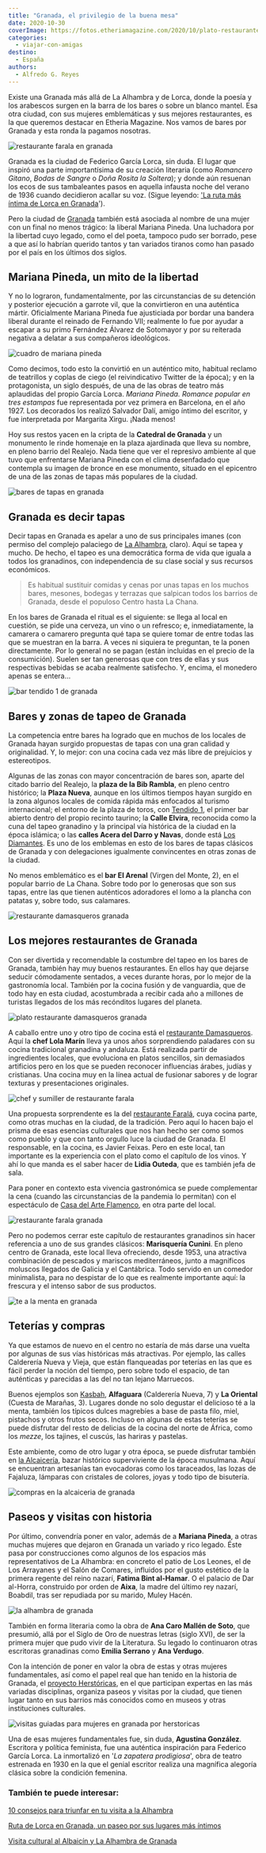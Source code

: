 ```yaml
---
title: "Granada, el privilegio de la buena mesa"
date: 2020-10-30
coverImage: https://fotos.etheriamagazine.com/2020/10/plato-restaurante-farala-granada-2.jpg
categories: 
  - viajar-con-amigas
destino: 
  - España
authors: 
  - Alfredo G. Reyes
---
```


Existe una Granada más allá de La Alhambra y de Lorca, donde la poesía y los arabescos surgen en la barra de los bares o sobre un blanco mantel. Esa otra ciudad, con sus mujeres emblemáticas y sus mejores restaurantes, es la que queremos destacar en Etheria Magazine. Nos vamos de bares por Granada y esta ronda la pagamos nosotras.

![restaurante farala en granada](https://fotos.etheriamagazine.com/2020/10/plato-restaurante-farala-granada-2.jpg "© Restaurante Faralá, en Granada.")

Granada es la ciudad de Federico García Lorca, sin duda. El lugar que inspiró una parte 
importantísima de su creación literaria (como _Romancero Gitano_, _Bodas de Sangre_ o 
_Doña Rosita la Soltera_); y donde aún resuenan los ecos de sus tambaleantes pasos en 
aquella infausta noche del verano de 1936 cuando decidieron acallar su voz. (Sigue 
leyendo: ['La ruta más íntima de Lorca en 
Granada](https://etheriamagazine.com/2020/10/07/ruta-cultural-granada-de-garcia-lorca/)'). 

Pero la ciudad de [Granada](http://www.granadatur.com) también está asociada al nombre 
de una mujer con un final no menos trágico: la liberal Mariana Pineda. Una luchadora por 
la libertad cuyo legado, como el del poeta, tampoco pudo ser borrado, pese a que así lo 
habrían querido tantos y tan variados tiranos como han pasado por el país en los últimos 
dos siglos. 

## Mariana Pineda, un mito de la libertad

Y no lo lograron, fundamentalmente, por las circunstancias de su detención y posterior 
ejecución a garrote vil, que la convirtieron en una auténtica mártir. Oficialmente 
Mariana Pineda fue ajusticiada por bordar una bandera liberal durante el reinado de 
Fernando VII; realmente lo fue por ayudar a escapar a su primo Fernández Álvarez de 
Sotomayor y por su reiterada negativa a delatar a sus compañeros ideológicos. 

![cuadro de mariana pineda](https://fotos.etheriamagazine.com/2020/10/mariana-pineda-heroina-granada.jpg "Cuadro de Juan Antonio Vera Calvo, de 1862, que muestra a Mariana Pineda en capilla, antes de ser llevada al cadalso.")

Como decimos, todo esto la convirtió en un auténtico mito, habitual reclamo de 
teatrillos y coplas de ciego (el reivindicativo Twitter de la época); y en la 
protagonista, un siglo después, de una de las obras de teatro más aplaudidas del propio 
García Lorca. _Mariana Pineda. Romance popular en tres estampas_ fue representada por 
vez primera en Barcelona, en el año 1927. Los decorados los realizó Salvador Dalí, amigo 
íntimo del escritor, y fue interpretada por Margarita Xirgu. ¡Nada menos! 

Hoy sus restos yacen en la cripta de la **Catedral de Granada** y un monumento le rinde 
homenaje en la plaza ajardinada que lleva su nombre, en pleno barrio del Realejo. Nada 
tiene que ver el represivo ambiente al que tuvo que enfrentarse Mariana Pineda con el 
clima desenfadado que contempla su imagen de bronce en ese monumento, situado en el 
epicentro de una de las zonas de tapas más populares de la ciudad. 

![bares de tapas en granada](https://fotos.etheriamagazine.com/2020/10/bares-tapas-granada.jpg "Tapeo en Granada.")

## Granada es decir tapas

Decir tapas en Granada es apelar a uno de sus principales imanes (con permiso del 
complejo palaciego de [La Alhambra](http://www.alhambra-patronato.es), claro). Aquí se 
tapea y mucho. De hecho, el tapeo es una democrática forma de vida que iguala a todos 
los granadinos, con independencia de su clase social y sus recursos económicos. 

> Es habitual sustituir comidas y cenas por unas tapas en los muchos bares, mesones, 
> bodegas y terrazas que salpican todos los barrios de Granada, desde el populoso Centro 
> hasta La Chana. 

En los bares de Granada el ritual es el siguiente: se llega al local en cuestión, se 
pide una cerveza, un vino o un refresco; e, inmediatamente, la camarera o camarero 
pregunta qué tapa se quiere tomar de entre todas las que se muestran en la barra. A 
veces ni siquiera te preguntan, te la ponen directamente. Por lo general no se pagan 
(están incluidas en el precio de la consumición). Suelen ser tan generosas que con tres 
de ellas y sus respectivas bebidas se acaba realmente satisfecho. Y, encima, el monedero 
apenas se entera… 

![bar tendido 1 de granada](https://fotos.etheriamagazine.com/2020/10/plato-bar-tendido-1.jpg "© Restaurante Tendido 1.")

## Bares y zonas de tapeo de Granada

La competencia entre bares ha logrado que en muchos de los locales de Granada hayan 
surgido propuestas de tapas con una gran calidad y originalidad. Y, lo mejor: con una 
cocina cada vez más libre de prejuicios y estereotipos. 

Algunas de las zonas con mayor concentración de bares son, aparte del citado barrio del 
Realejo, la **plaza de la Bib Rambla**, en pleno centro histórico; la **Plaza Nueva**, 
aunque en los últimos tiempos hayan surgido en la zona algunos locales de comida rápida 
más enfocados al turismo internacional; el entorno de la plaza de toros, con [Tendido 
1](https://tendido1.com), el primer bar abierto dentro del propio recinto taurino; la 
**Calle Elvira**, reconocida como la cuna del tapeo granadino y la principal vía 
histórica de la ciudad en la época islámica; o las **calles Acera del Darro y Navas**, 
donde está [Los Diamantes](http://www.barlosdiamantes.com). Es uno de los emblemas en 
esto de los bares de tapas clásicos de Granada y con delegaciones igualmente 
convincentes en otras zonas de la ciudad. 

No menos emblemático es el **bar El Arenal** (Virgen del Monte, 2), en el popular barrio 
de La Chana. Sobre todo por lo generosas que son sus tapas, entre las que tienen 
auténticos adoradores el lomo a la plancha con patatas y, sobre todo, sus calamares. 

![restaurante damasqueros granada](https://fotos.etheriamagazine.com/2020/10/Restaurante-damasqueros.jpg "© Restaurante Damasqueros de Granada.")

## Los mejores restaurantes de Granada

Con ser divertida y recomendable la costumbre del tapeo en los bares de Granada, también 
hay muy buenos restaurantes. En ellos hay que dejarse seducir cómodamente sentados, a 
veces durante horas, por lo mejor de la gastronomía local. También por la cocina fusión 
y de vanguardia, que de todo hay en esta ciudad, acostumbrada a recibir cada año a 
millones de turistas llegados de los más recónditos lugares del planeta. 

![plato restaurante damasqueros granada](https://fotos.etheriamagazine.com/2020/10/plato-damasqueros-granada.jpg "Foie Micuit, bombón de palomitas, boniato y quicos del © restaurante Damasqueros.")

A caballo entre uno y otro tipo de cocina está el [restaurante 
Damasqueros](http://damasqueros.com). Aquí la **chef Lola Marín** lleva ya unos años 
sorprendiendo paladares con su cocina tradicional granadina y andaluza. Está realizada 
partir de ingredientes locales, que evoluciona en platos sencillos, sin demasiados 
artificios pero en los que se pueden reconocer influencias árabes, judías y cristianas. 
Una cocina muy en la línea actual de fusionar sabores y de lograr texturas y 
presentaciones originales. 

![chef y sumiller de restaurante farala](https://fotos.etheriamagazine.com/2020/10/restaurante-farala-granada-cocinero.jpg "Javier Feixas, en los fogones, y Lidia Outeda como sumiller. © Restaurante Faralá.")

Una propuesta sorprendente es la del [restaurante 
Faralá](https://restaurantefarala.com), cuya cocina parte, como otras muchas en la 
ciudad, de la tradición. Pero aquí lo hacen bajo el prisma de esas esencias culturales 
que nos han hecho ser como somos como pueblo y que con tanto orgullo luce la ciudad de 
Granada. El responsable, en la cocina, es Javier Feixas. Pero en este local, tan 
importante es la experiencia con el plato como el capítulo de los vinos. Y ahí lo que 
manda es el saber hacer de **Lidia Outeda**, que es también jefa de sala. 

Para poner en contexto esta vivencia gastronómica se puede complementar la cena (cuando 
las circunstancias de la pandemia lo permitan) con el espectáculo de [Casa del Arte 
Flamenco](http://www.casadelarteflamenco.com/es), en otra parte del local. 

![restaurante farala granada](https://fotos.etheriamagazine.com/2020/10/restaurante-farala-granada.jpg "Acogedor interior del restaurante Faralá, en Granada.")

Pero no podemos cerrar este capítulo de restaurantes granadinos sin hacer referencia a 
uno de sus grandes clásicos: **Marisquería Cunini**. En pleno centro de Granada, este 
local lleva ofreciendo, desde 1953, una atractiva combinación de pescados y mariscos 
mediterráneos, junto a magníficos moluscos llegados de Galicia y el Cantábrica. Todo 
servido en un comedor minimalista, para no despistar de lo que es realmente importante 
aquí: la frescura y el intenso sabor de sus productos. 

![te a la menta en granada](https://fotos.etheriamagazine.com/2020/10/te-menta-granada.jpg "En Granada es casi obligado visitar una tetería. © Jonathan Pielmayer")

## Teterías y compras

Ya que estamos de nuevo en el centro no estaría de más darse una vuelta por algunas de 
sus vías históricas más atractivas. Por ejemplo, las calles Calderería Nueva y Vieja, 
que están flanqueadas por teterías en las que es fácil perder la noción del tiempo, pero 
sobre todo el espacio, de tan auténticas y parecidas a las del no tan lejano Marruecos. 

Buenos ejemplos son [Kasbah](http://kasbahgranada.es), **Alfaguara** (Calderería Nueva, 
7) y **La Oriental** (Cuesta de Marañas, 3). Lugares donde no solo degustar el delicioso 
té a la menta, también los típicos dulces magrebíes a base de pasta filo, miel, 
pistachos y otros frutos secos. Incluso en algunas de estas teterías se puede disfrutar 
del resto de delicias de la cocina del norte de África, como los _mezze_, los tajines, 
el cuscús, las hariras y pastelas. 

Este ambiente, como de otro lugar y otra época, se puede disfrutar también en [la 
Alcaicería](http://www.alcaiceria.com), bazar histórico superviviente de la época 
musulmana. Aquí se encuentran artesanías tan evocadoras como los taraceados, las lozas 
de Fajaluza, lámparas con cristales de colores, joyas y todo tipo de bisutería. 

![compras en la alcaiceria de granada](https://fotos.etheriamagazine.com/2020/10/alcaiceria-compras-granada.jpg "La Alcaicería, de compras en Granada. © Willian Justen de Vasconcellos.")

## Paseos y visitas con historia

Por último, convendría poner en valor, además de a **Mariana Pineda**, a otras muchas 
mujeres que dejaron en Granada un variado y rico legado. Éste pasa por construcciones 
como algunos de los espacios más representativos de La Alhambra: en concreto el patio de 
Los Leones, el de Los Arrayanes y el Salón de Comares, influidos por el gusto estético 
de la primera regente del reino nazarí, **Fatima Bint al-Hamar**. O el palacio de Dar 
al-Horra, construido por orden de **Aixa**, la madre del último rey nazarí, Boabdil, 
tras ser repudiada por su marido, Muley Hacén. 

![la alhambra de granada](https://fotos.etheriamagazine.com/2020/10/la-alhambra-granada.jpg "Fátima Bint al-Hamar influyó en la decoración de La Alhambra. © Klaur Kreuer")

También en forma literaria como la obra de **Ana Caro Mallén de Soto**, que presumió, 
allá por el Siglo de Oro de nuestras letras (siglo XVI), de ser la primera mujer que 
pudo vivir de la Literatura. Su legado lo continuaron otras escritoras granadinas como 
**Emilia Serrano** y **Ana Verdugo**. 

Con la intención de poner en valor la obra de estas y otras mujeres fundamentales, así 
como el papel real que han tenido en la historia de Granada, el [proyecto 
Herstóricas](https://herstoricas.com), en el que participan expertas en las más variadas 
disciplinas, organiza paseos y visitas por la ciudad, que tienen lugar tanto en sus 
barrios más conocidos como en museos y otras instituciones culturales. 

![visitas guiadas para mujeres en granada por herstoricas](https://fotos.etheriamagazine.com/2020/10/rutas-guiadas-herstoricas.jpg "Visitas guiadas que destacan a la mujer en Granada, organizadas por © Herstóricas.")

Una de esas mujeres fundamentales fue, sin duda, **Agustina González**. Escritora y 
política feminista, fue una auténtica inspiración para Federico García Lorca. La 
inmortalizó en '_La zapatera prodigiosa_', obra de teatro estrenada en 1930 en la que el 
genial escritor realiza una magnífica alegoría clásica sobre la condición femenina. 

### También te puede interesar:

[10 consejos para triunfar en tu visita a la 
Alhambra](https://etheriamagazine.com/2021/10/25/consejos-para-visitar-la-alhambra/) 

[Ruta de Lorca en Granada, un paseo por sus lugares más 
íntimos](https://etheriamagazine.com/2020/10/07/ruta-cultural-granada-de-garcia-lorca/) 

[Visita cultural al Albaicín y La Alhambra de 
Granada](https://etheriamagazine.com/2020/05/29/48-horas-en-el-albayzin-y-la-alhambra/)
